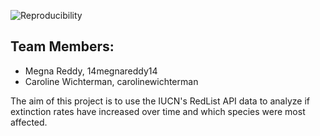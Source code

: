 ![Reproducibility](https://github.com/espm-157/extinction-extinction-megna-and-caroline/actions/workflows/main.yml/badge.svg)


## Team Members:

- Megna Reddy, 14megnareddy14
- Caroline Wichterman, carolinewichterman

The aim of this project is to use the IUCN's RedList API data to analyze if extinction rates have increased over time and which species were most affected. 

